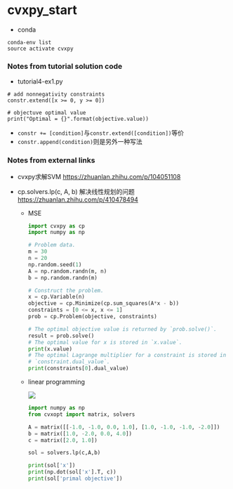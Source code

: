 # cvxpy_start

- conda

```shell
conda-env list
source activate cvxpy
```

### Notes from tutorial solution code

- tutorial4-ex1.py

```
# add nonnegativity constraints
constr.extend([x >= 0, y >= 0])

# objectuve optimal value
print("Optimal = {}".format(objective.value))
```

- `constr += [condition]`与`constr.extend([condition])`等价
- `constr.append(condition)`则是另外一种写法



### Notes from external links

- cvxpy求解SVM https://zhuanlan.zhihu.com/p/104051108

- cp.solvers.lp(c, A, b) 解决线性规划的问题 https://zhuanlan.zhihu.com/p/410478494

    - MSE

        ```python
        import cvxpy as cp
        import numpy as np
        
        # Problem data.
        m = 30
        n = 20
        np.random.seed(1)
        A = np.random.randn(m, n)
        b = np.random.randn(m)
        
        # Construct the problem.
        x = cp.Variable(n)
        objective = cp.Minimize(cp.sum_squares(A*x - b))
        constraints = [0 <= x, x <= 1]
        prob = cp.Problem(objective, constraints)
        
        # The optimal objective value is returned by `prob.solve()`.
        result = prob.solve()
        # The optimal value for x is stored in `x.value`.
        print(x.value)
        # The optimal Lagrange multiplier for a constraint is stored in
        # `constraint.dual_value`.
        print(constraints[0].dual_value)
        ```

    - linear programming

        ![](https://pic4.zhimg.com/80/v2-28994676a99fdc082fc4731e5ace7ee3_720w.png)

        ```python
        import numpy as np
        from cvxopt import matrix, solvers
        
        A = matrix([[-1.0, -1.0, 0.0, 1.0], [1.0, -1.0, -1.0, -2.0]])
        b = matrix([1.0, -2.0, 0.0, 4.0])
        c = matrix([2.0, 1.0])
        
        sol = solvers.lp(c,A,b)
        
        print(sol['x'])
        print(np.dot(sol['x'].T, c))
        print(sol['primal objective'])
        ```

        
